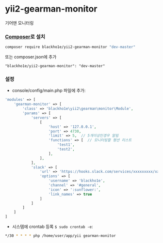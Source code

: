 yii2-gearman-monitor
========================

기어맨 모니터링

### [Composer](https://getcomposer.org/)로 설치
```sh
composer require blackho1e/yii2-gearman-monitor "dev-master"
```
또는 composer.json에 추가
```
"blackho1e/yii2-gearman-monitor": "dev-master"
```

### 설정

* console/config/main.php 파일에 추가:

```php
'modules' => [
    'gearman-monitor' => [
        'class' => 'blackho1e\yii2\gearman\monitor\Module',
        'params' => [
            'servers' => [
                [
                    'host' => '127.0.0.1',
                    'port' => 4730,
                    'limit' => 5,  // 5개이상인경우 알림
                    'functions' => [  // 모니터링할 평션 리스트
                        'test1',
                        'test2',
                    ],
                ],
            ],
            'slack' => [
                'url' => 'https://hooks.slack.com/services/xxxxxxxxx/xxx...',
                'options' => [
                    'username' => 'blackho1e',
                    'channel' => '#general',
                    'icon' => ':sunflower:',
                    'link_names' => true
                ]
            ]
        ]
    ]
]
```

* 시스템에 crontab 등록 `$ sudo crontab -e`:

```sh
*/30 * * * * php /home/user/app/yii gearman-monitor
```
